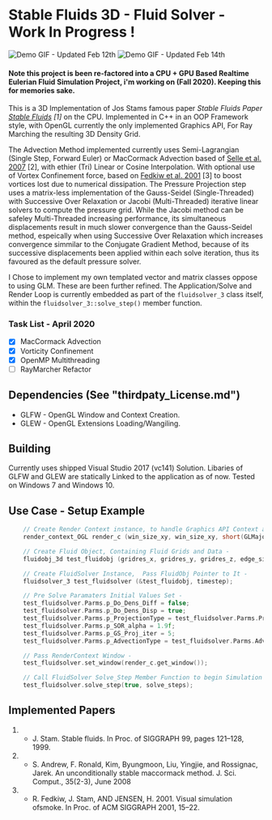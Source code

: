 # Stable Fluids 3D - Fluid Solver - Work In Progress !

![Demo GIF - Updated Feb 12th](gif_demo.gif) ![Demo GIF - Updated Feb 14th](gif_demo_bb.gif)

#### Note this project is been re-factored into a CPU + GPU Based Realtime Eulerian Fluid Simulation Project, i'm working on (Fall 2020). Keeping this for memories sake. 

This is a 3D Implementation of Jos Stams famous paper *Stable Fluids Paper [Stable Fluids](https://d2f99xq7vri1nk.cloudfront.net/legacy_app_files/pdf/ns.pdf "StableFluidsPaper") [1]* on the CPU. Implemented in C++ in an OOP Framework style, with OpenGL currently the only implemented Graphics API, For Ray Marching the resulting 3D Density Grid. 
 
The Advection Method implemented currently uses Semi-Lagrangian (Single Step, Forward Euler) or MacCormack Advection based of [Selle et al. 2007](http://physbam.stanford.edu/~fedkiw/papers/stanford2006-09.pdf "MacCormackPaper") [2], with ethier (Tri) Linear or Cosine Interpolation. 
With optional use of Vortex Confinement force, based on [Fedkiw et al. 2001](https://web.stanford.edu/class/cs237d/smoke.pdf "VortConfinePaper") [3] to boost vortices lost due to numerical dissipation. The Pressure Projection step uses a matrix-less implementation of the Gauss-Seidel (Single-Threaded) with Successive Over Relaxation or Jacobi (Multi-Threaded) iterative linear solvers to compute the pressure grid. While the Jacobi method can be safeley Multi-Threaded increasing performance, its simultaneous displacements
result in much slower convergence than the Gauss-Seidel method, espeically when using Successive Over Relaxation which increases convergence simmilar to the
Conjugate Gradient Method, because of its successive displacements been applied within each solve iteration, thus its favoured as the default pressure solver.

I Chose to implement my own templated vector and matrix classes oppose to using GLM. These are been further refined. 
The Application/Solve and Render Loop is currently embedded as part of the `fluidsolver_3` class itself, within the `fluidsolver_3::solve_step()` member function.

### Task List - April 2020

- [x] MacCormack Advection 
- [x] Vorticity Confinement
- [x] OpenMP Multithreading
- [ ] RayMarcher Refactor

## Dependencies (See "thirdpaty_License.md")
* GLFW - OpenGL Window and Context Creation.
* GLEW - OpenGL Extensions Loading/Wangiling.

## Building ##
Currently uses shipped Visual Studio 2017 (vc141) Solution. Libaries of GLFW and GLEW are statically Linked to the application as of now. Tested on Windows 7 and Windows 10. 

## Use Case - Setup Example ##
````C++
	// Create Render Context instance, to handle Graphics API Context and Window Creation -
	render_context_OGL render_c (win_size_xy, win_size_xy, short(GLMajor), short(GLMinor)); 

	// Create Fluid Object, Containing Fluid Grids and Data - 
	fluidobj_3d test_fluidobj (gridres_x, gridres_y, gridres_z, edge_size); 

	// Create FluidSolver Instance,  Pass FluidObj Pointer to It - 
	fluidsolver_3 test_fluidsolver (&test_fluidobj, timestep);

	// Pre Solve Paramaters Initial Values Set -
	test_fluidsolver.Parms.p_Do_Dens_Diff = false; 
	test_fluidsolver.Parms.p_Do_Dens_Disp = true;  
	test_fluidsolver.Parms.p_ProjectionType = test_fluidsolver.Parms.Project_GaussSeidel_SOR; 
	test_fluidsolver.Parms.p_SOR_alpha = 1.9f;
	test_fluidsolver.Parms.p_GS_Proj_iter = 5; 
	test_fluidsolver.Parms.p_AdvectionType = test_fluidsolver.Parms.Advect_SL_BackTrace_Euler;

	// Pass RenderContext Window -
	test_fluidsolver.set_window(render_c.get_window());

	// Call FluidSolver Solve_Step Member Function to begin Simulation and Rendering - 
	test_fluidsolver.solve_step(true, solve_steps);
````

## Implemented Papers ##

1. - J. Stam. Stable fluids. In Proc. of SIGGRAPH 99, pages 121–128, 1999.
2. - S. Andrew, F. Ronald, Kim, Byungmoon, Liu, Yingjie, and Rossignac, Jarek. An unconditionally stable maccormack method. J. Sci. Comput., 35(2-3), June 2008
3. - R. Fedkiw, J. Stam, AND JENSEN, H. 2001. Visual simulation ofsmoke. In Proc. of ACM SIGGRAPH 2001, 15–22.
